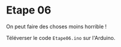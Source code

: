 # Etape 06

On peut faire des choses moins horrible !

Téléverser le code `Etape06.ino` sur l'Arduino.
